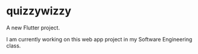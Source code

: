 # quizzywizzy

A new Flutter project.

I am currently working on this web app project in my Software Engineering class.
